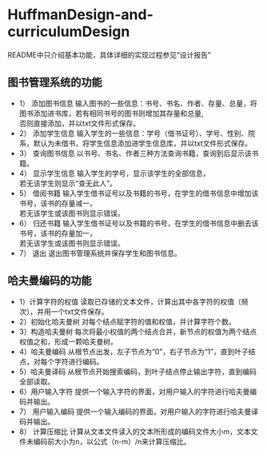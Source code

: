 # HuffmanDesign-and-curriculumDesign
README中只介绍基本功能，具体详细的实现过程参见“设计报告”
<br>
## 图书管理系统的功能<br>
* 1）	添加图书信息
输入图书的一些信息：书号、书名、作者、存量、总量，将图书添加进书库，若有相同书号的图书则增加其存量和总量,<br>
否则直接添加，并以txt文件形式保存。
* 2）	添加学生信息
输入学生的一些信息：学号（借书证号）、学号、性别、院系，默认为未借书，将学生信息添加进学生信息库，并以txt文件形式保存。
* 3）	查询图书信息
以书号、书名、作者三种方法查询书籍，查询到后显示该书籍。
* 4）	显示学生信息
输入学生的学号，显示该学生的全部信息，<br>
若无该学生则显示“查无此人”。
* 5）	借阅书籍
输入学生借书证号以及书籍的书号，在学生的借书信息中增加该书号，该书的存量减一，<br>
若无该学生或该图书则显示错误。
* 6）	归还书籍
输入学生借书证号以及书籍的书号，在学生的借书信息中删去该书号，该书的存量加一，<br>
若无该学生或该图书则显示错误。
* 7）	退出
退出图书管理系统并保存学生和图书信息。
## 哈夫曼编码的功能<br>
* 1）计算字符的权值
	读取已存储的文本文件，计算出其中各字符的权值（频次），并用一个txt文件保存。
* 2）初始化哈夫曼树
	对每个结点赋字符的值和权值，并计算字符个数。
* 3）构造哈夫曼树
	每次将最小权值的两个结点合并，新节点的权值为两个结点权值之和，形成一颗哈夫曼树。
* 4）哈夫曼编码
从根节点出发，左子节点为“0”，右子节点为“1”，直到叶子结点，对每个字符进行编码。
* 5）哈夫曼译码
从根节点开始搜索编码，到叶子结点停止输出字符，直到编码全部读取。
* 6）用户输入字符
提供一个输入字符的界面，对用户输入的字符进行哈夫曼编码并输出。
* 7）	用户输入编码
提供一个输入编码的界面，对用户输入的字符进行哈夫曼译码并输出。
* 8）	计算压缩比
计算从文本文件读入的文本所形成的编码文件大小m，文本文件未编码前大小为n，以公式（n-m）/n来计算压缩比。



